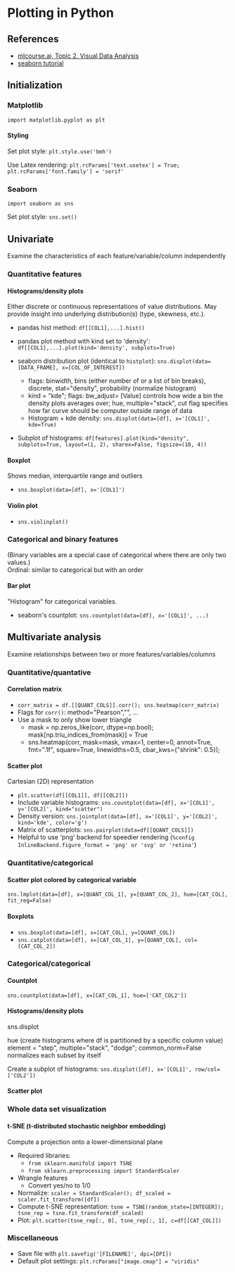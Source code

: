 # Plotting in Python

## References
* [mlcourse.ai, Topic 2.  Visual Data Analysis](https://mlcourse.ai/book/topic02/topic02_visual_data_analysis.html)
* [seaborn tutorial](https://seaborn.pydata.org/tutorial/distributions.html)

## Initialization


### Matplotlib  
`import matplotlib.pyplot as plt`

#### Styling
Set plot style:  `plt.style.use('bmh')`

Use Latex rendering:  `plt.rcParams['text.usetex'] = True;  plt.rcParams['font.family'] = 'serif'`


### Seaborn  
`import seaborn as sns`

Set plot style:  `sns.set()`


## Univariate

Examine the characteristics of each feature/variable/column independently

### Quantitative features

#### Histograms/density plots  

Either discrete or continuous representations of value distributions.  May provide insight into underlying distribution(s) (type, skewness, etc.).

* pandas hist method:  `df[[COL1],...].hist()`  
* pandas plot method with kind set to 'density':  `df[[COL1],...].plot(kind='density', subplots=True)`  
* seaborn distribution plot (identical to `histplot`):  `sns.displot(data=[DATA_FRAME], x=[COL_OF_INTEREST])`  
    * flags: binwidth, bins (either number of or a list of bin breaks), discrete, stat="density", probability (normalize histogram)  
    * kind = "kde"; flags:  bw_adjust= [Value] controls how wide a bin the density plots averages over; hue, multiple="stack", cut flag specifies how far curve should be computer outside range of data  
    * Histogram + kde density:  `sns.displot(data=[df], x='[COL1]', kde=True)`  

* Subplot of histograms:  `df[features].plot(kind="density", subplots=True, layout=(1, 2), sharex=False, figsize=(10, 4))`


#### Boxplot
Shows median, interquartile range and outliers

* `sns.boxplot(data=[df], x='[COL1]')`


#### Violin plot

* `sns.violinplot()`





### Categorical and binary features

(Binary variables are a special case of categorical where there are only two values.)  
Ordinal:  similar to categorical but with an order


#### Bar plot

"Histogram" for categorical variables.

* seaborn's countplot:  `sns.countplot(data=[df], x='[COL1]', ...)`




## Multivariate analysis
Examine relationships between two or more features/variables/columns

### Quantitative/quantative


#### Correlation matrix

* `corr_matrix = df.[[QUANT_COLS]].corr(); sns.heatmap(corr_matrix)`
* Flags for `corr()`:  method="Pearson","", ...
* Use a mask to only show lower triangle
    * mask = np.zeros_like(corr, dtype=np.bool); mask[np.triu_indices_from(mask)] = True
    * sns.heatmap(corr, mask=mask, vmax=1, center=0, annot=True, fmt=".1f", square=True, linewidths=0.5, cbar_kws={"shrink": 0.5});

#### Scatter plot

Cartesian (2D) representation
* `plt.scatter(df[[COL1]], df[[COL2]])`  
* Include variable histograms:  `sns.countplot(data=[df], x='[COL1]', y='[COL2]', kind="scatter")`  
* Density version:  `sns.jointplot(data=[df], x='[COL1]', y='[COL2]', kind='kde', color='g')`  
* Matrix of scatterplots:  `sns.pairplot(data=df[[QUANT_COLS]])`  
* Helpful to use 'png' backend for speedier rendering (`%config InlineBackend.figure_format = 'png' or 'svg' or 'retina'`)  


### Quantitative/categorical

#### Scatter plot colored by categorical variable

`sns.lmplot(data=[df], x=[QUANT_COL_1], y=[QUANT_COL_2], hue=[CAT_COL], fit_reg=False)`

#### Boxplots
* `sns.boxplot(data=[df], x=[CAT_COL], y=[QUANT_COL])`
* `sns.catplot(data=[df], x=[CAT_COL_1], y=[QUANT_COL], col=[CAT_COL_2])`




### Categorical/categorical

#### Countplot
`sns.countplot(data=[df], x=[CAT_COL_1], hue=['CAT_COL2'])`





#### Histograms/density plots  

sns.displot  

hue (create histograms where df is partitioned by a specific column value)
element = "step", multiple="stack", "dodge"; common_norm=False normalizes each subset by itself

Create a subplot of histograms:  `sns.displot([df], x='[COL1]', row/col=['COL2'])`

#### Scatter plot


 



### Whole data set visualization


#### t-SNE (t-distributed stochastic neighbor embedding)
Compute a projection onto a lower-dimensional plane

* Required libraries:
    * `from sklearn.manifold import TSNE`
    * `from sklearn.preprocessing import StandardScaler`
* Wrangle features
    * Convert yes/no to 1/0
* Normalize:  `scaler = StandardScaler(); df_scaled = scaler.fit_transform([df])`
* Compute t-SNE representation:  `tsne = TSNE(random_state=[INTEGER]); tsne_rep = tsne.fit_transform(df_scaled)`
* Plot:  `plt.scatter(tsne_rep[:, 0], tsne_rep[:, 1], c=df[[CAT_COL]])`




### Miscellaneous
* Save file with `plt.savefig('[FILENAME]', dpi=[DPI])`
* Default plot settings:  `plt.rcParams["image.cmap"] = "viridis"`
